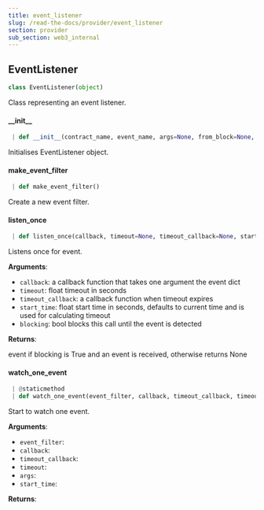 ```yaml
---
title: event_listener
slug: /read-the-docs/provider/event_listener
section: provider
sub_section: web3_internal
---
```

## EventListener

```python
class EventListener(object)
```

Class representing an event listener.

#### \_\_init\_\_

```python
 | def __init__(contract_name, event_name, args=None, from_block=None, to_block=None, filters=None)
```

Initialises EventListener object.

#### make\_event\_filter

```python
 | def make_event_filter()
```

Create a new event filter.

#### listen\_once

```python
 | def listen_once(callback, timeout=None, timeout_callback=None, start_time=None, blocking=False)
```

Listens once for event.

**Arguments**:

- `callback`: a callback function that takes one argument the event dict
- `timeout`: float timeout in seconds
- `timeout_callback`: a callback function when timeout expires
- `start_time`: float start time in seconds, defaults to current time and is used
for calculating timeout
- `blocking`: bool blocks this call until the event is detected

**Returns**:

event if blocking is True and an event is received, otherwise returns None

#### watch\_one\_event

```python
 | @staticmethod
 | def watch_one_event(event_filter, callback, timeout_callback, timeout, args, start_time=None)
```

Start to watch one event.

**Arguments**:

- `event_filter`: 
- `callback`: 
- `timeout_callback`: 
- `timeout`: 
- `args`: 
- `start_time`: 

**Returns**:



